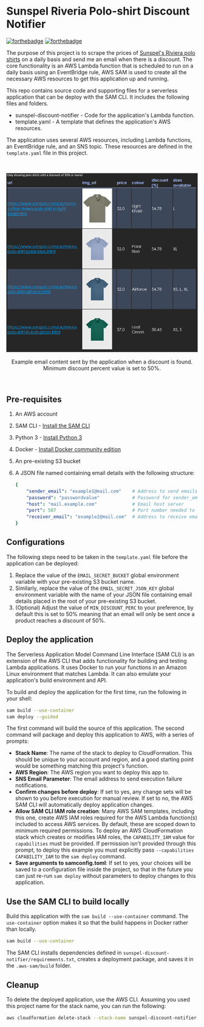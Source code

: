 # Sunspel Riveria Polo-shirt Discount Notifier
[![forthebadge](https://forthebadge.com/images/badges/made-with-python.svg)](https://forthebadge.com) [![forthebadge](https://forthebadge.com/images/badges/you-didnt-ask-for-this.svg)](https://forthebadge.com)

The purpose of this project is to scrape the prices of [Sunspel's Riviera polo shirts](https://www.sunspel.com/uk/mens/polo-shirts.html) on a daily basis and send me an email when there is a discount.  The core functionality is an AWS Lambda function that is scheduled to run on a daily basis using an EventBridge rule, AWS SAM is used to create all the necessary AWS resources to get this application up and running.

This repo contains source code and supporting files for a serverless application that can be deploy with the SAM CLI. It includes the following files and folders.

- sunspel-discount-notifier - Code for the application's Lambda function.
- template.yaml - A template that defines the application's AWS resources.

The application uses several AWS resources, including Lambda functions, an EventBridge rule, and an SNS topic. These resources are defined in the `template.yaml` file in this project.

<br/>
<p align="center">
  <img src="sample_sent_email.png" width="600" title="hover text">
</p>

<p align = "center">
Example email content sent by the application when a discount is found. <br> Minimum discount percent value is set to 50%.
</p>
<br/>

## Pre-requisites

1. An AWS account
2. SAM CLI - [Install the SAM CLI](https://docs.aws.amazon.com/serverless-application-model/latest/developerguide/serverless-sam-cli-install.html)
3. Python 3 - [Install Python 3](https://www.python.org/downloads/)
4. Docker - [Install Docker community edition](https://hub.docker.com/search/?type=edition&offering=community)
5. An pre-existing S3 bucket
6. A JSON file named containing email details with the following structure:

    ```yaml
    {
        "sender_email": "example1@mail.com"    # Address to send emails from
        "password": "passwordvalue"            # Password for sender_email
        "host": "mail.example.com"             # Email host server
        "port": 587                            # Port number needed to communicate with host server
        "receiver_email": "example2@mail.com"  # Address to receive emails (can be same as sender_email)
    }
    ```

## Configurations
The following steps need to be taken in the `template.yaml` file before the application can be deployed:

1. Replace the value of the `EMAIL_SECRET_BUCKET` global environment variable with your pre-existing S3 bucket name.
2. Similarly, replace the value of the `EMAIL_SECRET_JSON_KEY` global environment variable with the name of your JSON file containing email details placed in the root of your pre-existing S3 bucket.
3. (Optional) Adjust the value of `MIN_DISCOUNT_PERC` to your preference, by default this is set to 50% meaning that an email will only be sent once a product reaches a discount of 50%.

## Deploy the application

The Serverless Application Model Command Line Interface (SAM CLI) is an extension of the AWS CLI that adds functionality for building and testing Lambda applications. It uses Docker to run your functions in an Amazon Linux environment that matches Lambda. It can also emulate your application's build environment and API.

To build and deploy the application for the first time, run the following in your shell:

```bash
sam build --use-container
sam deploy --guided
```

The first command will build the source of this application. The second command will package and deploy this application to AWS, with a series of prompts:

* **Stack Name**: The name of the stack to deploy to CloudFormation. This should be unique to your account and region, and a good starting point would be something matching this project's function.
* **AWS Region**: The AWS region you want to deploy this app to.
* **SNS Email Parameter**: The email address to send execution failure notifications.
* **Confirm changes before deploy**: If set to yes, any change sets will be shown to you before execution for manual review. If set to no, the AWS SAM CLI will automatically deploy application changes.
* **Allow SAM CLI IAM role creation**: Many AWS SAM templates, including this one, create AWS IAM roles required for the AWS Lambda function(s) included to access AWS services. By default, these are scoped down to minimum required permissions. To deploy an AWS CloudFormation stack which creates or modifies IAM roles, the `CAPABILITY_IAM` value for `capabilities` must be provided. If permission isn't provided through this prompt, to deploy this example you must explicitly pass `--capabilities CAPABILITY_IAM` to the `sam deploy` command.
* **Save arguments to samconfig.toml**: If set to yes, your choices will be saved to a configuration file inside the project, so that in the future you can just re-run `sam deploy` without parameters to deploy changes to this application.

## Use the SAM CLI to build locally

Build this application with the `sam build --use-container` command. The `use-container` option makes it so that the build happens in Docker rather than locally.

```bash
sam build --use-container
```

The SAM CLI installs dependencies defined in `sunspel-discount-notifier/requirements.txt`, creates a deployment package, and saves it in the `.aws-sam/build` folder.

## Cleanup

To delete the deployed application, use the AWS CLI. Assuming you used this project name for the stack name, you can run the following:

```bash
aws cloudformation delete-stack --stack-name sunspel-discount-notifier
```
